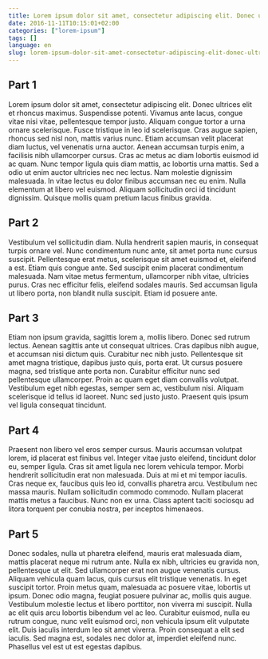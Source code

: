```yaml
---
title: Lorem ipsum dolor sit amet, consectetur adipiscing elit. Donec ultrices elit et rhoncus maximus.
date: 2016-11-11T10:15:01+02:00
categories: ["lorem-ipsum"]
tags: []
language: en
slug: lorem-ipsum-dolor-sit-amet-consectetur-adipiscing-elit-donec-ultrices-elit-et-rhoncus-maximus
---
```


## Part 1

Lorem ipsum dolor sit amet, consectetur adipiscing elit. Donec ultrices elit et rhoncus maximus. Suspendisse potenti. Vivamus ante lacus, congue vitae nisi vitae, pellentesque tempor justo. Aliquam congue tortor a urna ornare scelerisque. Fusce tristique in leo id scelerisque. Cras augue sapien, rhoncus sed nisl non, mattis varius nunc. Etiam accumsan velit placerat diam luctus, vel venenatis urna auctor. Aenean accumsan turpis enim, a facilisis nibh ullamcorper cursus. Cras ac metus ac diam lobortis euismod id ac quam. Nunc tempor ligula quis diam mattis, ac lobortis urna mattis. Sed a odio ut enim auctor ultricies nec nec lectus. Nam molestie dignissim malesuada. In vitae lectus eu dolor finibus accumsan nec eu enim. Nulla elementum at libero vel euismod. Aliquam sollicitudin orci id tincidunt dignissim. Quisque mollis quam pretium lacus finibus gravida.

## Part 2

Vestibulum vel sollicitudin diam. Nulla hendrerit sapien mauris, in consequat turpis ornare vel. Nunc condimentum nunc ante, sit amet porta nunc cursus suscipit. Pellentesque erat metus, scelerisque sit amet euismod et, eleifend a est. Etiam quis congue ante. Sed suscipit enim placerat condimentum malesuada. Nam vitae metus fermentum, ullamcorper nibh vitae, ultricies purus. Cras nec efficitur felis, eleifend sodales mauris. Sed accumsan ligula ut libero porta, non blandit nulla suscipit. Etiam id posuere ante.

## Part 3

Etiam non ipsum gravida, sagittis lorem a, mollis libero. Donec sed rutrum lectus. Aenean sagittis ante ut consequat ultrices. Cras dapibus nibh augue, et accumsan nisi dictum quis. Curabitur nec nibh justo. Pellentesque sit amet magna tristique, dapibus justo quis, porta erat. Ut cursus posuere magna, sed tristique ante porta non. Curabitur efficitur nunc sed pellentesque ullamcorper. Proin ac quam eget diam convallis volutpat. Vestibulum eget nibh egestas, semper sem ac, vestibulum nisi. Aliquam scelerisque id tellus id laoreet. Nunc sed justo justo. Praesent quis ipsum vel ligula consequat tincidunt.

## Part 4

Praesent non libero vel eros semper cursus. Mauris accumsan volutpat lorem, id placerat est finibus vel. Integer vitae justo eleifend, tincidunt dolor eu, semper ligula. Cras sit amet ligula nec lorem vehicula tempor. Morbi hendrerit sollicitudin erat non malesuada. Duis at mi et mi tempor iaculis. Cras neque ex, faucibus quis leo id, convallis pharetra arcu. Vestibulum nec massa mauris. Nullam sollicitudin commodo commodo. Nullam placerat mattis metus a faucibus. Nunc non ex urna. Class aptent taciti sociosqu ad litora torquent per conubia nostra, per inceptos himenaeos.

## Part 5

Donec sodales, nulla ut pharetra eleifend, mauris erat malesuada diam, mattis placerat neque mi rutrum ante. Nulla ex nibh, ultricies eu gravida non, pellentesque ut elit. Sed ullamcorper erat non augue venenatis cursus. Aliquam vehicula quam lacus, quis cursus elit tristique venenatis. In eget suscipit tortor. Proin metus quam, malesuada ac posuere vitae, lobortis ut ipsum. Donec odio magna, feugiat posuere pulvinar ac, mollis quis augue. Vestibulum molestie lectus et libero porttitor, non viverra mi suscipit. Nulla ac elit quis arcu lobortis bibendum vel ac leo. Curabitur euismod, nulla eu rutrum congue, nunc velit euismod orci, non vehicula ipsum elit vulputate elit. Duis iaculis interdum leo sit amet viverra. Proin consequat a elit sed iaculis. Sed magna est, sodales nec dolor at, imperdiet eleifend nunc. Phasellus vel est ut est egestas dapibus.
